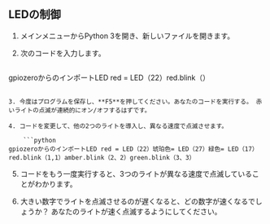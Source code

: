 ## LEDの制御

1. メインメニューからPython 3を開き、新しいファイルを開きます。

2. 次のコードを入力します。
    
    ```python
gpiozeroからのインポートLED red = LED（22）red.blink（）
```

3. 今度はプログラムを保存し、**F5**を押してください。あなたのコードを実行する。 赤いライトの点滅が連続的にオン/オフするはずです。

4. コードを変更して、他の2つのライトを導入し、異なる速度で点滅させます。
    
    ```python
gpiozeroからのインポートLED red = LED（22）琥珀色= LED（27）緑色= LED（17）red.blink（1,1）amber.blink（2、2）green.blink（3、3）
```

5. コードをもう一度実行すると、3つのライトが異なる速度で点滅していることがわかります。

6. 大きい数字でライトを点滅させるのが遅くなると、どの数字が速くなるでしょうか？ あなたのライトが速く点滅するようにしてください。